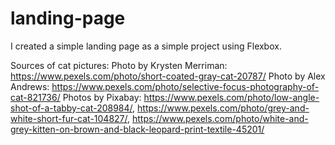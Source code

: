 # landing-page
I created a simple landing page as a simple project using Flexbox.

Sources of cat pictures:
Photo by Krysten Merriman: https://www.pexels.com/photo/short-coated-gray-cat-20787/
Photo by Alex Andrews: https://www.pexels.com/photo/selective-focus-photography-of-cat-821736/
Photos by Pixabay: 
https://www.pexels.com/photo/low-angle-shot-of-a-tabby-cat-208984/,
https://www.pexels.com/photo/grey-and-white-short-fur-cat-104827/,
https://www.pexels.com/photo/white-and-grey-kitten-on-brown-and-black-leopard-print-textile-45201/
